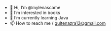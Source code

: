 - 👋 Hi, I’m @mylenascame
- 👀 I’m interested in books
- 🌱 I’m currently learning Java
- 📫 How to reach me / gultenazra12@gmail.com
<!---
mylenascame/mylenascame is a ✨ special ✨ repository because its `Hello.md` (this file) appears on your GitHub profile.
You can click the Preview link to take a look at your changes.
--->
